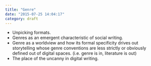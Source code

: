 ```yaml
---
title: "Genre"
date: "2015-07-25 14:04:17"
category: draft
---
```


-   Unpicking formats.
-   Genres as an emergent characteristic of social writing.
-   Genre as a worldview and how its formal specificity drives out
    storytelling whose genre conventions are less strictly or obviously
    defined out of digital spaces. (i.e. genre is in, literature is out)
-   The place of the uncanny in digital writing.

